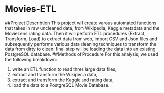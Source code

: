 # Movies-ETL
##Project Describtion
This project will create varous automated functions that takes in raw uncleaned data, from Wikipedia, Kaggle metadata and the MovieLens rating data.
Then it will perform ETL procedures (Extract, Transform, Load) to extract data from web, import CSV and Json files and subsequently performs various data cleaning techniques to transform the data from dirty to clean. final step will be loading the data into an existing PostgreSQL database.
##Methods of Procedure
For this analysis, we used the following breakdown:

1) write an ETL function to read three large data files,
2) extract and transform the Wikipedia data,
3) extract and transform the Kaggle and rating data,
4) load the data to a PostgreSQL Movie Database.
